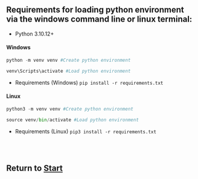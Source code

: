 ## Requirements for loading python environment via the windows command line or linux terminal:

- Python 3.10.12+
#### Windows
```py
python -m venv venv #Create python environment
```
    
```py
venv\Scripts\activate #Load python environment
```
- Requirements (Windows) `pip install -r requirements.txt`

#### Linux
```py
python3 -m venv venv #Create python environment
```
    
```py
source venv/bin/activate #Load python environment
```
- Requirements (Linux) `pip3 install -r requirements.txt`

</br>
</br>

## Return to [Start](https://github.com/Juniorduc44/myNatCatsTools/tree/main)